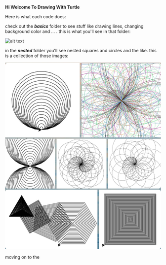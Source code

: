 <b>Hi Welcome To Drawing With Turtle</b>

Here is what each code does:

check out the <b>_basics_</b> folder to see stuff like drawing lines, changing background color and ... .
this is what you'll see in that folder:

![alt text](./basics.png?raw=true)

in the <b>_nested_</b> folder you'll see nested squares and circles and the like.
this is a collection of those images:

![alt text](./nested.png?raw=true)

moving on to the
